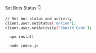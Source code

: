 Set Bots Status 👇
```bash
// Set bot status and activity
client.user.setStatus('online');
client.user.setActivity('GhostX Code');
```
```bash
  npm install
```
```bash
  node index.js
```
